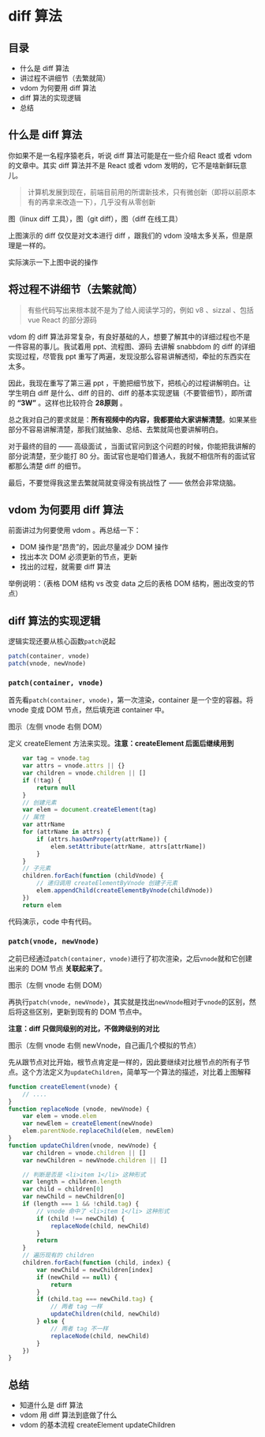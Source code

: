 # diff 算法

## 目录

- 什么是 diff 算法
- 讲过程不讲细节（去繁就简）
- vdom 为何要用 diff 算法
- diff 算法的实现逻辑
- 总结

## 什么是 diff 算法

你如果不是一名程序猿老兵，听说 diff 算法可能是在一些介绍 React 或者 vdom 的文章中。其实 diff 算法并不是 React 或者 vdom 发明的，它不是啥新鲜玩意儿。

> 计算机发展到现在，前端目前用的所谓新技术，只有微创新（即将以前原本有的再拿来改造一下），几乎没有从零创新

图（linux diff 工具），图（git diff），图（diff 在线工具）

上图演示的 diff 仅仅是对文本进行 diff ，跟我们的 vdom 没啥太多关系，但是原理是一样的。

实际演示一下上图中说的操作

## 将过程不讲细节（去繁就简）

> 有些代码写出来根本就不是为了给人阅读学习的，例如 v8 、sizzal 、包括 vue React 的部分源码

vdom 的 diff 算法非常复杂，有良好基础的人，想要了解其中的详细过程也不是一件容易的事儿。我试着用 ppt、流程图、源码 去讲解 snabbdom 的 diff 的详细实现过程，尽管我 ppt 重写了两遍，发现没那么容易讲解透彻，牵扯的东西实在太多。

因此，我现在重写了第三遍 ppt ，干脆把细节放下，把核心的过程讲解明白。让学生明白 diff 是什么、diff 的目的、diff 的基本实现逻辑（不要管细节），即所谓的 **“3W”** 。这样也比较符合 **28原则** 。 

总之我对自己的要求就是：**所有视频中的内容，我都要给大家讲解清楚**。如果某些部分不容易讲解清楚，那我们就抽象、总结、去繁就简也要讲解明白。

对于最终的目的 —— 高级面试 ，当面试官问到这个问题的时候，你能把我讲解的部分说清楚，至少能打 80 分。面试官也是咱们普通人，我就不相信所有的面试官都那么清楚 diff 的细节。

最后，不要觉得我这里去繁就简就变得没有挑战性了 —— 依然会非常烧脑。

## vdom 为何要用 diff 算法

前面讲过为何要使用 vdom 。再总结一下：

- DOM 操作是“昂贵”的，因此尽量减少 DOM 操作
- 找出本次 DOM 必须更新的节点，更新
- 找出的过程，就需要 diff 算法

举例说明：（表格 DOM 结构 vs 改变 data 之后的表格 DOM 结构，圈出改变的节点）

## diff 算法的实现逻辑

逻辑实现还要从核心函数`patch`说起

```js
patch(container, vnode)
patch(vnode, newVnode)
```

### `patch(container, vnode)`

首先看`patch(container, vnode)`，第一次渲染，container 是一个空的容器。将 vnode 变成 DOM 节点，然后填充进 container 中。

图示（左侧 vnode 右侧 DOM）

定义 createElement 方法来实现。**注意：createElement 后面后继续用到**

```js
    var tag = vnode.tag
    var attrs = vnode.attrs || {}
    var children = vnode.children || []
    if (!tag) {
        return null
    }
    // 创建元素
    var elem = document.createElement(tag)
    // 属性
    var attrName
    for (attrName in attrs) {
        if (attrs.hasOwnProperty(attrName)) {
            elem.setAttribute(attrName, attrs[attrName])
        }
    }
    // 子元素
    children.forEach(function (childVnode) {
        // 递归调用 createElementByVnode 创建子元素
        elem.appendChild(createElementByVnode(childVnode))
    })
    return elem
```

代码演示，code 中有代码。

### `patch(vnode, newVnode)`

之前已经通过`patch(container, vnode)`进行了初次渲染，之后`vnode`就和它创建出来的 DOM 节点 **关联起来了**。

图示（左侧 vnode 右侧 DOM）

再执行`patch(vnode, newVnode)`，其实就是找出`newVnode`相对于`vnode`的区别，然后将这些区别，更新到现有的 DOM 节点中。

**注意：diff 只做同级别的对比，不做跨级别的对比**

图示（左侧 vnode 右侧 newVnode，自己画几个模拟的节点）

先从跟节点对比开始，根节点肯定是一样的，因此要继续对比根节点的所有子节点。这个方法定义为`updateChildren`，简单写一个算法的描述，对比着上图解释

```js
function createElement(vnode) {
    // ....
}
function replaceNode (vnode, newVnode) {
    var elem = vnode.elem
    var newElem = createElement(newVnode)
    elem.parentNode.replaceChild(elem, newElem)
}
function updateChildren(vnode, newVnode) {
    var children = vnode.children || []
    var newChildren = newVnode.children || []

    // 判断是否是 <li>item 1</li> 这种形式
    var length = children.length
    var child = children[0]
    var newChild = newChildren[0]
    if (length === 1 && !child.tag) {
        // vnode 命中了 <li>item 1</li> 这种形式
        if (child !== newChild) {
            replaceNode(child, newChild)
        }
        return
    }
    // 遍历现有的 children
    children.forEach(function (child, index) {
        var newChild = newChildren[index]
        if (newChild == null) {
            return
        }
        if (child.tag === newChild.tag) {
            // 两者 tag 一样
            updateChildren(child, newChild)
        } else {
            // 两者 tag 不一样
            replaceNode(child, newChild)
        }
    })
}
```

## 总结

- 知道什么是 diff 算法
- vdom 用 diff 算法到底做了什么
- vdom 的基本流程 createElement updateChildren



